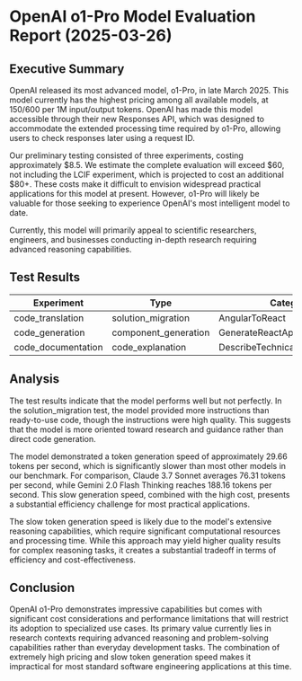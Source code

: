 # OpenAI o1-Pro Model Evaluation Report (2025-03-26)

## Executive Summary

OpenAI released its most advanced model, o1-Pro, in late March 2025. This model currently has the highest pricing among all available models, at $150/$600 per 1M input/output tokens. OpenAI has made
this model accessible through their new Responses API, which was designed to accommodate the extended processing time required by o1-Pro, allowing users to check responses later using a request ID.

Our preliminary testing consisted of three experiments, costing approximately $8.5. We estimate the complete evaluation will exceed $60, not including the LCIF experiment, which is projected to cost
an additional $80+. These costs make it difficult to envision widespread practical applications for this model at present. However, o1-Pro will likely be valuable for those seeking to experience
OpenAI's most intelligent model to date.

Currently, this model will primarily appeal to scientific researchers, engineers, and businesses conducting in-depth research requiring advanced reasoning capabilities.

## Test Results

| Experiment         | Type                 | Category                        | Language | Models             | Dataset          | Complexity | Size | Attempt | Input | Reasons | Output | Time   | Accuracy | Completeness |
|--------------------|----------------------|---------------------------------|----------|--------------------|------------------|------------|------|---------|-------|---------|--------|--------|----------|--------------|
| code_translation   | solution_migration   | AngularToReact                  | Angular  | OpenAi_o1_pro_0319 | AngularCosmoPage | avg        | high | 1       | 5849  | 1152    | 5529   | 137.15 | 3.7      | 2.0          |
| code_generation    | component_generation | GenerateReactApp                | none     | OpenAi_o1_pro_0319 | none             | none       | none | 1       | 364   | 768     | 1492   | 121.22 | 4        | 4            |
| code_documentation | code_explanation     | DescribeTechnicalImplementation | Angular  | OpenAi_o1_pro_0319 | AngularCosmoPage | avg        | high | 1       | 5645  | 832     | 4147   | 118.18 | 3.98     | 3.7          |

## Analysis

The test results indicate that the model performs well but not perfectly. In the solution_migration test, the model provided more instructions than ready-to-use code, though the instructions were high
quality. This suggests that the model is more oriented toward research and guidance rather than direct code generation.

The model demonstrated a token generation speed of approximately 29.66 tokens per second, which is significantly slower than most other models in our benchmark. For comparison, Claude 3.7 Sonnet
averages 76.31 tokens per second, while Gemini 2.0 Flash Thinking reaches 188.16 tokens per second. This slow generation speed, combined with the high cost, presents a substantial efficiency challenge
for most practical applications.

The slow token generation speed is likely due to the model's extensive reasoning capabilities, which require significant computational resources and processing time. While this approach may yield
higher quality results for complex reasoning tasks, it creates a substantial tradeoff in terms of efficiency and cost-effectiveness.

## Conclusion

OpenAI o1-Pro demonstrates impressive capabilities but comes with significant cost considerations and performance limitations that will restrict its adoption to specialized use cases. Its primary
value currently lies in research contexts requiring advanced reasoning and problem-solving capabilities rather than everyday development tasks. The combination of extremely high pricing and slow token
generation speed makes it impractical for most standard software engineering applications at this time.